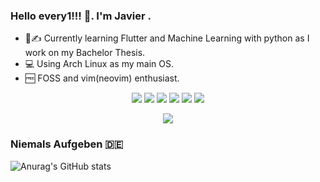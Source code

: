 ### Hello every1!!! :wave:. I'm Javier . 
  - :school::writing_hand: Currently learning Flutter and Machine Learning with python as I work on my Bachelor Thesis.
  - :computer: Using Arch Linux as my main OS.
  - :free: FOSS and vim(neovim) enthusiast.


<p align="center">
    <img src="https://img.shields.io/badge/Arch_Linux-1793D1?style=for-the-badge&logo=arch-linux&logoColor=white" />
    <img src="https://img.shields.io/badge/alacritty-F46D01?style=for-the-badge&logo=alacritty&logoColor=white" />
    <img src="https://img.shields.io/badge/GitHub-002?style=for-the-badge&logo=github&logoColor=white" />
    <img src="https://img.shields.io/badge/tmux-1BB91F?style=for-the-badge&logo=tmux&logoColor=white" />
    <img src="https://img.shields.io/badge/Android-00ff0?style=for-the-badge&logo=android&logoColor=white" />
    <img src="https://img.shields.io/badge/awesomeWM-1793D1?style=for-the-badge&logo=awesomewm&logoColor=white" />
</p>


<p align="center">
    <a href="https://skillicons.dev">
        <img src="https://skillicons.dev/icons?i=git,docker,python,c,cpp,cs,dart,flutter,latex,html,css,js,bash,linux,neovim" />
    </a>
</p>

### Niemals Aufgeben :de:

![Anurag's GitHub stats](https://github-readme-stats.vercel.app/api?username=dmguezjaviersnet&show_icons=true&theme=darcula)
